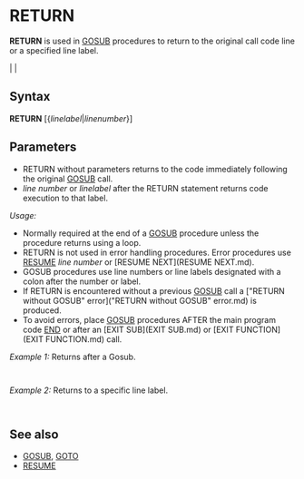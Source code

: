 # RETURN

**RETURN** is used in [GOSUB](GOSUB.md) procedures to return to the original call code line or a specified line label.

  

|  |

## Syntax

**RETURN** [{*linelabel*|*linenumber*}]
  

## Parameters

* RETURN without parameters returns to the code immediately following the original [GOSUB](GOSUB.md) call.
* *line number* or *linelabel* after the RETURN statement returns code execution to that label.

  

*Usage:*

* Normally required at the end of a [GOSUB](GOSUB.md) procedure unless the procedure returns using a loop.
* RETURN is not used in error handling procedures. Error procedures use [RESUME](RESUME.md) *line number* or [RESUME NEXT](RESUME NEXT.md).
* GOSUB procedures use line numbers or line labels designated with a colon after the number or label.
* If RETURN is encountered without a previous [GOSUB](GOSUB.md) call a ["RETURN without GOSUB" error]("RETURN without GOSUB" error.md) is produced.
* To avoid errors, place [GOSUB](GOSUB.md) procedures AFTER the main program code [END](END.md) or after an [EXIT SUB](EXIT SUB.md) or [EXIT FUNCTION](EXIT FUNCTION.md) call.

  

*Example 1:* Returns after a Gosub.

``` [FOR](FOR.md) a = 1 [TO](TO.md) 10 [PRINT](PRINT.md) a [IF](IF.md) a = 5 [THEN](THEN.md) [GOSUB](GOSUB.md) five [NEXT](NEXT.md) [END](END.md)       'END or SYSTEM stop the program before the execution of a sub procedure  five: [PRINT](PRINT.md) "Aha! Five!" RETURN  
```

```  1  2  3  4  5 Aha! Five!  6  7  8  9  10  
```

  

*Example 2:* Returns to a specific line label.

``` [GOSUB](GOSUB.md) hey [PRINT](PRINT.md) "it didn't go here." hoho: [PRINT](PRINT.md) "it went here." [END](END.md)  hey: RETURN hoho  
```

``` it went here.  
```

  

## See also

* [GOSUB](GOSUB.md), [GOTO](GOTO.md)
* [RESUME](RESUME.md)

  

